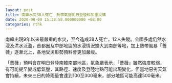 ```yaml
---
layout: post
title: 南韓水災38人死亡　熱帶氣旋明日登陸料加重災情
date: 2020-08-09 15:38:58.000000000 +08:00
categories: rthk
---
```


南韓出現9年以來最嚴重的水災，至今造成38人死亡，12人失蹤。全國多處仍然水浸及洪水泛濫，首都圈及中部地區的水浸情況擴大到南部等地，加上熱帶風暴「薔薇」逐漸北上，各地受災形勢預料會更加嚴峻。

「薔薇」預料會在明日登陸南韓南部地區，氣象廳表示，「薔薇」雖然強度較弱，有可能提早變成低氣壓，其路徑、速度及登陸地點可能出現變化，但當地惡劣天氣會持續，未來三日的降雨量會達到100至300毫米，部分地區可能高達500毫米。
